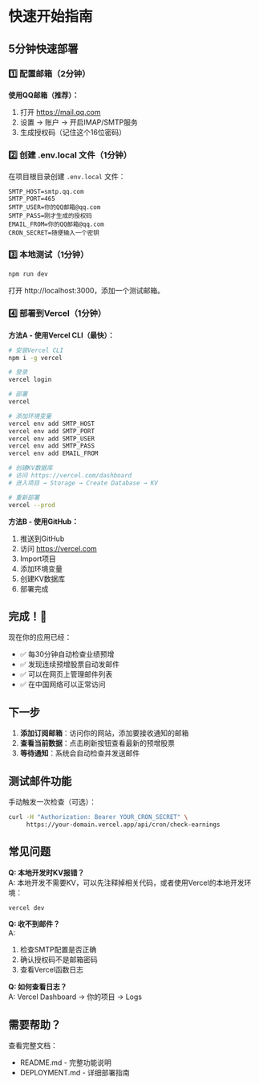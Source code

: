 # 快速开始指南

## 5分钟快速部署

### 1️⃣ 配置邮箱（2分钟）

**使用QQ邮箱（推荐）：**

1. 打开 https://mail.qq.com
2. 设置 → 账户 → 开启IMAP/SMTP服务
3. 生成授权码（记住这个16位密码）

### 2️⃣ 创建 .env.local 文件（1分钟）

在项目根目录创建 `.env.local` 文件：

```env
SMTP_HOST=smtp.qq.com
SMTP_PORT=465
SMTP_USER=你的QQ邮箱@qq.com
SMTP_PASS=刚才生成的授权码
EMAIL_FROM=你的QQ邮箱@qq.com
CRON_SECRET=随便输入一个密钥
```

### 3️⃣ 本地测试（1分钟）

```bash
npm run dev
```

打开 http://localhost:3000，添加一个测试邮箱。

### 4️⃣ 部署到Vercel（1分钟）

**方法A - 使用Vercel CLI（最快）：**

```bash
# 安装Vercel CLI
npm i -g vercel

# 登录
vercel login

# 部署
vercel

# 添加环境变量
vercel env add SMTP_HOST
vercel env add SMTP_PORT
vercel env add SMTP_USER
vercel env add SMTP_PASS
vercel env add EMAIL_FROM

# 创建KV数据库
# 访问 https://vercel.com/dashboard
# 进入项目 → Storage → Create Database → KV

# 重新部署
vercel --prod
```

**方法B - 使用GitHub：**

1. 推送到GitHub
2. 访问 https://vercel.com
3. Import项目
4. 添加环境变量
5. 创建KV数据库
6. 部署完成

## 完成！🎉

现在你的应用已经：
- ✅ 每30分钟自动检查业绩预增
- ✅ 发现连续预增股票自动发邮件
- ✅ 可以在网页上管理邮件列表
- ✅ 在中国网络可以正常访问

## 下一步

1. **添加订阅邮箱**：访问你的网站，添加要接收通知的邮箱
2. **查看当前数据**：点击刷新按钮查看最新的预增股票
3. **等待通知**：系统会自动检查并发送邮件

## 测试邮件功能

手动触发一次检查（可选）：

```bash
curl -H "Authorization: Bearer YOUR_CRON_SECRET" \
     https://your-domain.vercel.app/api/cron/check-earnings
```

## 常见问题

**Q: 本地开发时KV报错？**  
A: 本地开发不需要KV，可以先注释掉相关代码，或者使用Vercel的本地开发环境：
```bash
vercel dev
```

**Q: 收不到邮件？**  
A: 
1. 检查SMTP配置是否正确
2. 确认授权码不是邮箱密码
3. 查看Vercel函数日志

**Q: 如何查看日志？**  
A: Vercel Dashboard → 你的项目 → Logs

## 需要帮助？

查看完整文档：
- README.md - 完整功能说明
- DEPLOYMENT.md - 详细部署指南
